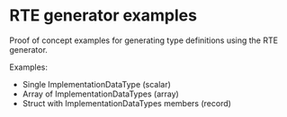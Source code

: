 # RTE generator examples

Proof of concept examples for generating type definitions using the RTE generator.

Examples:

- Single ImplementationDataType (scalar)
- Array of ImplementationDataTypes (array)
- Struct with ImplementationDataTypes members (record)
